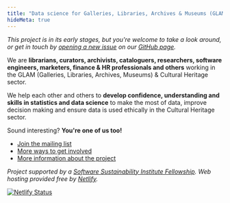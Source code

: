 ```yaml
---
title: "Data science for Galleries, Libraries, Archives & Museums (GLAM)"
hideMeta: true
---
```


*This project is in its early stages, but you're welcome to take a look around, or get in touch by [opening a new issue][new issue] on our [GitHub page][].*

We are **librarians, curators, archivists, cataloguers, researchers, software engineers, marketers, finance & HR professionals and others** working in the GLAM (Galleries, Libraries, Archives, Museums) & Cultural Heritage sector.

We help each other and others to **develop confidence, understanding and skills in statistics and data science** to make the most of data, improve decision making and ensure data is used ethically in the Cultural Heritage sector.

Sound interesting? **You're one of us too!**

[new issue]: https://github.com/glamdatasci/website/issues/new/choose "GitHub new issue form"
[GitHub page]: https://github.com/glamdatasci/website/ "Community GitHub repository"

- [Join the mailing list](https://tinyletter.com/glamdatasci)
- [More ways to get involved](/get-involved/)
- [More information about the project](/project/)

*Project supported by a [Software Sustainability Institute Fellowship](https://software.ac.uk/programmes-and-events/fellowship-programme). Web hosting provided free by [Netlify](https://netlify.com).*

[![Netlify Status](https://api.netlify.com/api/v1/badges/f952f1b7-2cbf-4c2a-bd7d-e8915906d6a0/deploy-status)](https://app.netlify.com/sites/glam-datasci/deploys)
